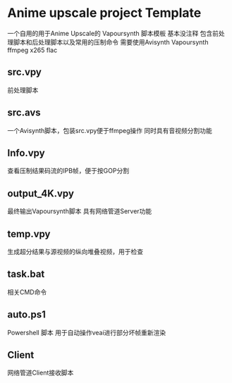# Anime upscale project Template
一个自用的用于Anime Upscale的 Vapoursynth 脚本模板
基本没注释
包含前处理脚本和后处理脚本以及常用的压制命令
需要使用Avisynth Vapoursynth ffmpeg x265 flac
## src.vpy
前处理脚本
## src.avs
一个Avisynth脚本，包装src.vpy便于ffmpeg操作
同时具有音视频分割功能
## Info.vpy
查看压制结果码流的IPB帧，便于按GOP分割
## output_4K.vpy
最终输出Vapoursynth脚本
具有网络管道Server功能
## temp.vpy
生成超分结果与源视频的纵向堆叠视频，用于检查
## task.bat
相关CMD命令
## auto.ps1
Powershell 脚本
用于自动操作veai进行部分坏帧重新渲染
## Client
网络管道Client接收脚本